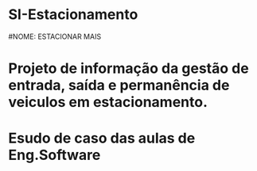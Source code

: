 # SI-Estacionamento
#NOME: ESTACIONAR MAIS
# Projeto de informação da gestão de entrada, saída e permanência de veiculos em estacionamento.
# Esudo de caso das aulas de Eng.Software
